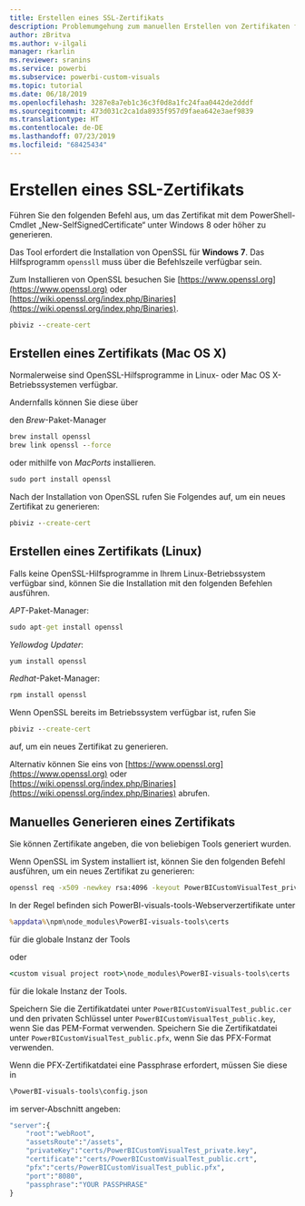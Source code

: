 ```yaml
---
title: Erstellen eines SSL-Zertifikats
description: Problemumgehung zum manuellen Erstellen von Zertifikaten für den Entwicklerserver
author: zBritva
ms.author: v-ilgali
manager: rkarlin
ms.reviewer: sranins
ms.service: powerbi
ms.subservice: powerbi-custom-visuals
ms.topic: tutorial
ms.date: 06/18/2019
ms.openlocfilehash: 3287e8a7eb1c36c3f0d8a1fc24faa0442de2dddf
ms.sourcegitcommit: 473d031c2ca1da8935f957d9faea642e3aef9839
ms.translationtype: HT
ms.contentlocale: de-DE
ms.lasthandoff: 07/23/2019
ms.locfileid: "68425434"
---
```

# <a name="creating-ssl-certificate"></a>Erstellen eines SSL-Zertifikats

Führen Sie den folgenden Befehl aus, um das Zertifikat mit dem PowerShell-Cmdlet „New-SelfSignedCertificate“ unter Windows 8 oder höher zu generieren.

Das Tool erfordert die Installation von OpenSSL für **Windows** **7**. Das Hilfsprogramm `openssll` muss über die Befehlszeile verfügbar sein.

Zum Installieren von OpenSSL besuchen Sie [https://www.openssl.org](https://www.openssl.org) oder [https://wiki.openssl.org/index.php/Binaries](https://wiki.openssl.org/index.php/Binaries).

```cmd
pbiviz --create-cert
```

## <a name="create-certificate-mac-os-x"></a>Erstellen eines Zertifikats (Mac OS X)

Normalerweise sind OpenSSL-Hilfsprogramme in Linux- oder Mac OS X-Betriebssystemen verfügbar.

Andernfalls können Sie diese über

den *Brew*-Paket-Manager

```cmd
brew install openssl
brew link openssl --force
```

oder mithilfe von *MacPorts* installieren.

```cmd
sudo port install openssl
```

Nach der Installation von OpenSSL rufen Sie Folgendes auf, um ein neues Zertifikat zu generieren:

```cmd
pbiviz --create-cert
```

## <a name="create-certificate-linux"></a>Erstellen eines Zertifikats (Linux)

Falls keine OpenSSL-Hilfsprogramme in Ihrem Linux-Betriebssystem verfügbar sind, können Sie die Installation mit den folgenden Befehlen ausführen.

*APT*-Paket-Manager:

```cmd
sudo apt-get install openssl
```

*Yellowdog Updater*:

```cmd
yum install openssl
```

*Redhat*-Paket-Manager:

```cmd
rpm install openssl
```

Wenn OpenSSL bereits im Betriebssystem verfügbar ist, rufen Sie

```cmd
pbiviz --create-cert
```

auf, um ein neues Zertifikat zu generieren.

Alternativ können Sie eins von [https://www.openssl.org](https://www.openssl.org) oder [https://wiki.openssl.org/index.php/Binaries](https://wiki.openssl.org/index.php/Binaries) abrufen.

## <a name="generate-certificate-manually"></a>Manuelles Generieren eines Zertifikats

Sie können Zertifikate angeben, die von beliebigen Tools generiert wurden.

Wenn OpenSSL im System installiert ist, können Sie den folgenden Befehl ausführen, um ein neues Zertifikat zu generieren:

```cmd
openssl req -x509 -newkey rsa:4096 -keyout PowerBICustomVisualTest_private.key -out PowerBICustomVisualTest_public.crt -days 365
```

In der Regel befinden sich PowerBI-visuals-tools-Webserverzertifikate unter

```cmd
%appdata%\npm\node_modules\PowerBI-visuals-tools\certs
```

für die globale Instanz der Tools

oder

```cmd
<custom visual project root>\node_modules\PowerBI-visuals-tools\certs
```

für die lokale Instanz der Tools.

Speichern Sie die Zertifikatdatei unter `PowerBICustomVisualTest_public.cer` und den privaten Schlüssel unter `PowerBICustomVisualTest_public.key`, wenn Sie das PEM-Format verwenden.
Speichern Sie die Zertifikatdatei unter `PowerBICustomVisualTest_public.pfx`, wenn Sie das PFX-Format verwenden.

Wenn die PFX-Zertifikatdatei eine Passphrase erfordert, müssen Sie diese in

```cmd
\PowerBI-visuals-tools\config.json
```

im server-Abschnitt angeben:

```cmd
"server":{
    "root":"webRoot",
    "assetsRoute":"/assets",
    "privateKey":"certs/PowerBICustomVisualTest_private.key",
    "certificate":"certs/PowerBICustomVisualTest_public.crt",
    "pfx":"certs/PowerBICustomVisualTest_public.pfx",
    "port":"8080",
    "passphrase":"YOUR PASSPHRASE"
}
```
